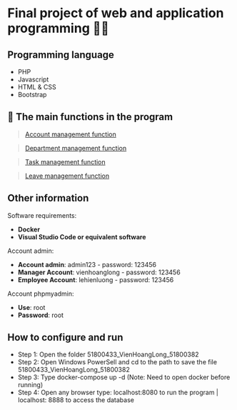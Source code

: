# Final project of web and application programming :technologist:

## Programming language

- PHP
- Javascript
- HTML & CSS
- Bootstrap

## :hammer: The main functions in the program

> [Account management function]()

> [Department management function]()

> [Task management function]()

> [Leave management function]()

## Other information

Software requirements:

- **Docker**
- **Visual Studio Code or equivalent software**

Account admin:

- **Account admin**: admin123 - password: 123456
- **Manager Account**: vienhoanglong - password: 123456
- **Employee Account**: lehienluong - password: 123456

Account phpmyadmin:

- **Use**: root
- **Password**: root

## How to configure and run

- Step 1: Open the folder 51800433_VienHoangLong_51800382
- Step 2: Open Windows PowerSell and cd to the path to save the file 51800433_VienHoangLong_51800382
- Step 3: Type docker-compose up -d (Note: Need to open docker before running)
- Step 4: Open any browser type: localhost:8080 to run the program | localhost: 8888 to access the database
